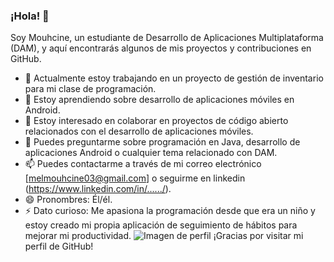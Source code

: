 ### ¡Hola! 👋

Soy Mouhcine, un estudiante de Desarrollo de Aplicaciones Multiplataforma (DAM), y aquí encontrarás algunos de mis proyectos y contribuciones en GitHub.

- 🔭 Actualmente estoy trabajando en un proyecto de gestión de inventario para mi clase de programación.
- 🌱 Estoy aprendiendo sobre desarrollo de aplicaciones móviles en Android.
- 👯 Estoy interesado en colaborar en proyectos de código abierto relacionados con el desarrollo de aplicaciones móviles.
- 💬 Puedes preguntarme sobre programación en Java, desarrollo de aplicaciones Android o cualquier tema relacionado con DAM.
- 📫 Puedes contactarme a través de mi correo electrónico [melmouhcine03@gmail.com] o seguirme en linkedin (https://www.linkedin.com/in/....../).
- 😄 Pronombres: Él/él.
- ⚡ Dato curioso: Me apasiona la programación desde que era un niño y estoy creado mi propia aplicación de seguimiento de hábitos para mejorar mi productividad.
![Imagen de perfil](https://avatars.githubusercontent.com/u/116721500?s=400&u=a0817235abb4492ecff8ea157d0ddf18bbf9514b&v=4)
¡Gracias por visitar mi perfil de GitHub!

